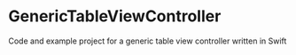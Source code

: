 # GenericTableViewController
Code and example project for a generic table view controller written in Swift
